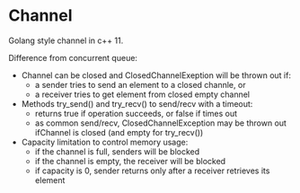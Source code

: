 # Channel

Golang style channel in c++ 11.

Difference from concurrent queue:
- Channel can be closed and ClosedChannelExeption will be thrown out if:
  - a sender tries to send an element to a closed channle, or
  - a receiver tries to get element from closed empty channel
- Methods try_send() and try_recv() to send/recv with a timeout:
  - returns true if operation succeeds, or false if times out
  - as common send/recv, ClosedChannelException may be thrown out ifChannel is closed (and empty for try_recv())
- Capacity limitation to control memory usage:
  - if the channel is full, senders will be blocked
  - if the channel is empty, the receiver will be blocked
  - if capacity is 0, sender returns only after a receiver retrieves its element

